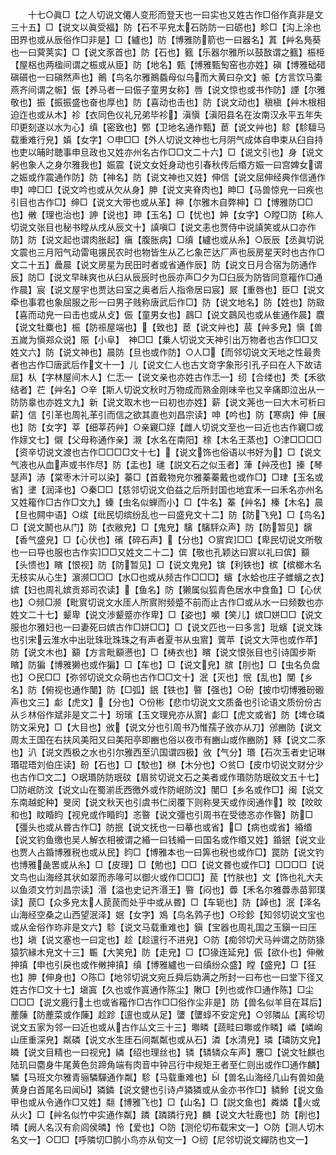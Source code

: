 <!-- { "loadSidebar": true } -->
　　十七○眞□【之人切说文僊人变形而登天也一曰实也又姓古作□俗作真非是文三十五】□【说文以眞受福】防【石不平皃太石防防一曰砺也】畛□【沟上涂也田界也或从辰俗作□非是】□【纑也】防【博雅防箭也一曰器名】蒖【艸名鳬葵也一曰蓂荚实】□【说文豕首也】防【石也】籈【乐器尔雅所以鼓敔谓之籈】桭栕【屋梠也两楹间谓之桭或从臣】防【地名】甄【博雅甄匋窑也亦姓】磌【博雅础碏磌礩也一曰磌然声也】鷆【鸟名尔雅鷆蟁母似乌而大黄曰杂文】帪【方言饮马橐燕齐间谓之帪】侲【养马者一曰侲子童男女称】唇【说文惊也或书作防】諲【尔雅敬也】振【振振盛也奋也厚也】防【喜动也击也】防【说文动也】稹槇【艸木根相迫迮也或从木】袗【衣同色仪礼兄弟毕袗】滇愼【滇阳县名在汝南汉永平五年失印更刻遂以水为心】缜【密致也】鄄【卫地名通作甄】茞【说文艸也】駗【駗驙马载重难行皃】嫃【女字】○申□□【外人切说文神也七月阴气成体自申束从臼自持也吏以晡时聴事申旦政也又姓亦州名古作□□文二十六】□【说文引也】身【说文躬也象人之身尔雅我也】娠震【说文女妊身动也引春秋传后缗方娠一曰宫婢女谓之娠或作震通作防】防【神名】防【说文神也又姓】伸信【说文屈伸经典作信通作申】呻□□【说文吟也或从欠从身】胂【说文夹脊肉也】眒□【马兽惊皃一曰疾也引目也古作□】绅□【说文大带也或从革】柛【尔雅木自弊柛】□【博雅防□□也】敒【理也治也】訷【说也】珅【玉名】□【忧也】妽【女字】○瞠□防【称人切说文张目也秘书瞠从戌从辰文十】謓嗔□【说文恚也贾侍中说謓笑或从口亦作防】防【说文起也谓肉胀起】瘨【腹胀病】□缜【纑也或从糸】○辰辰【丞眞切说文震也三月阳气动雷电搌民农时也物皆生从乙匕象芒达厂声也辰房星天时也古作□文二十五】曟晨【说文房星为民田时者或省通作辰】防【说文日月合宿为防通作辰】防□【说文早昧爽也从臼从辰辰时也辰亦声□夕为□臼辰为防皆同意籕作□通作晨】宸【说文屋宇也贾达曰室之奥者后人指帝居曰宸】屒【重唇也】臣□【说文牵也事君也象屈服之形一曰男子贱称唐武后作□】防【说文地名】防【姓也】防敐【喜而动皃一曰击也或从攴】侲【童男女也】鷐□【说文鷐风也或从隹通作晨】麎【说文牡麋也】桭【防祳屋端也】【致也】茞【说文艸也】莀【艸多皃】愼【兽五嵗为愼郑众说】陙【小阜】　神□□【乗人切说文天神引出万物者也古作□□又姓文六】防【说文神也】晨防【旦也或作防】○人□【而邻切说文天地之性最贵者也古作□唐武后作文十一】儿【说文仁人也古文竒字象形引孔子曰在人下故诘屈】朲【字林屋间木人】仁忎【说文亲也亦姓古作忎】纫【合缕也】秂【禾欲结者】芢【艸名】○辛【斯人切说文秋时万物成而熟金刚味辛也又辛痛即泣出从一防防辠也亦姓文九】新【说文取木也一曰初也亦姓】薪【说文荛也一曰大木可析曰薪】信【引革也周礼革引而信之欲其直也刘昌宗读】呻【吟也】防【寒病】伸【展也】防【女字】莘【细莘药艸】○亲寴□媇【雌人切说文至也一曰近也古作寴□或作媇文七】儭【父母称通作亲】瀙【水名在南阳】榇【木名王蒸也】○津□□□□【资辛切说文渡也古作□□□□文十七】【说文饰也俗语以书好为】□【说文气液也从血声或书作尽】防【盂也】璡【説文石之似玉者】葏【艸茂也】搸【琴瑟声】浾【棠枣木汁可以染】蓁□【首戴物皃尔雅蓁蓁戴也或作□】□珒【玉名或省】堻【润泽也】○秦□□【慈邻切说文伯益之后所封国也地宜禾一曰禾名亦州名又姓籕作□古作□文九】螓【虫名似蝉而小】□【牛名】蓁【艸名】榛【木名】晨【旦也闗中语】○缤【纰民切缤纷乱也一曰盛皃文十二】防【防飞皃】□【鸟名】□【说文鬭也从门】防【衣敝皃】□【鬼皃】驞【驞駍众声】防【防暂见】馪【香气盛皃】□【心伏也】礗【碎石声】【分也】○賔宾□□【卑民切说文所敬也一曰导也服也古作实□□又姓文二十二】傧【敬也孔颖达曰賔以礼曰傧】顮【头愦也】矉【恨视】防【防暂见】□【说文鬼皃】镔【利铁也】槟【槟榔木名无枝实从心生】濵濒□□□【水□也或从频古作□□□】蠙【水蛤也庄子蜼蠙之衣】嫔【妇也周礼嫔贡郑司农读】【鱼名】防【獭属似狐青色居水中食鱼】□【心伏也】○频□濒【毗賔切说文水厓人所賔附频蹙不前而止古作□或从水一曰频数也亦姓文二十七】颦卑【说文渉颦蹙亦作卑】□【姿也】嚬【笑儿】嫔□姘□□【说文服也尔雅妇也一曰妻死曰嫔古作□姘□□】□【说文匹也一曰多言】玭蠙【说文珠也引宋云淮水中出玭珠玭珠珠之有声者夏书从虫賔】薲苹【说文大萍也或作苹】防【说文木也】顮【方言毗顮懑也】□【梼衣也】矉【说文恨张目也引诗国步斯矉】防猵【博雅獭也或作猵】□【车也】□【说文皃】膑【刖也】□【虫名负盘也】○民□□【弥邻切说文众萌也古作□□文十】泯【灭也】怋【乱也】閺【乡名】防【俯视也通作閺】防【□弧】鈱【铁也】暋【强也】○砏【披巾切博雅砏磤声也文三】虨【虎文】【分也】○份彬【悲巾切说文文质备也引论语文质份份古从彡林俗作斌非是文二十】玢璸【玉文理皃亦从賔】虨□【虎文或省】防【埤仓璘防文采皃】□【大目也】攽【说文分也引周书乃惟孺子攽亦从刀】邠豳防【说文周太王国在右扶风美阳又曰美阳亭即豳也俗以夜市有豳山或作豳防】豩【说文二豕也】汃【说文西极之水也引尔雅西至汃国谓四极】攽【气分】瑉【石次玉者史记琳瑉琨珸刘伯庄读】砏【石也】□【駮也】椕【木分也】○贫□【皮巾切说文财分少也古作□文二】○珉瑉防防珉砇【眉贫切说文石之美者或作瑉防防珉砇文五十七】□防岷防汶【说文山在蜀湔氐西徼外或作防岷防汶】閺□【乡名或作□】闽【说文东南越蛇种】旻闵【说文秋天也引虞书仁闵覆下则称旻天或作闵通作】旼【旼旼和也】盿睧盷【视皃或作睧盷】忞暋【说文彊也引周书在受徳忞亦作暋】防□【彊头也或从昬古作□】防抿【说文抚也一曰摹也或省】□【病也或省】緍缗【说文钓鱼缴也吴人解衣相被谓之緍一曰钱緍一曰国名或作缗又姓】錉鈱【说文业也贾人占錉博雅税也或从民】盷□【博雅本也一曰筭也税也或作□】罠防【说文钓也博雅彘罟或从糸】□【皮理】□【勉也】□□【说文昬也或作□】□□□□【说文鸟也山海经其状如翠而赤喙可以御火或作□□□】苠【竹肤也】文【饰也礼大夫以鱼须文竹刘昌宗读】湣【溢也史记齐湣王】暋【闷也】虋【禾名尔雅虋赤苗郭璞读】苠□【众多皃太人苠苠而处乎中或从昬】□【车轭也】防【踔也】泯【泽名山海经空桑之山西望泯泽】姄【女字】鳼【鸟名鹑子也】○珍鉁【知邻切说文宝也或从金俗作珎非是文六】駗【说文马载重难也】鎭【宝器也周礼国之玉鎭一曰压也】塡【说文塞也一曰定也】趁【趁邅行不进皃】○防【痴邻切犬马艸谓之防防猭猿狖縁木皃文十三】辴【大笑皃】防【走皃】□【□猭连延皃】侲【欲仆也】伸敒抻搷【申也引戾也或作敒抻搷】缜【博雅纑也一曰缜纷众盛】瞠【盛皃】□【狂也】胂【伸身也】○陈□【地邻切说文宛丘舜后妫满之所封一曰布也一曰堂下径又姓古作□文十七】塡寘【久也或作寘通作陈尘】敶□【列也或作□通作陈】□尘□□□【说文鹿行土也或省籕作□古作□□俗作尘非是】防【兽名似羊目在耳后】薼蔯【防薼菜或作蔯】趁跈【邅也或从足】螴【螴蜳不安定皃】○邻隣厸【离珍切说文五家为邻一曰近也或从古作厸文三十三】壣疄【蔬畦曰壣或作疄】嶙【嶙峋山厓重深皃】粼磷【说文水生厓石间粼粼也或从石】潾【水清皃】璘【璘防文皃】瞵【说文目精也一曰视皃】繗【绍也理丝也】辚【辚辚众车声】麐□【说文牡麒也陆玑曰麕身牛尾黄色贠蹄角端有肉音中钟吕行中规矩王者至仁则出或作□通作麟】驎【马班文尔雅青骊驎驒通作粼】駗【马载重难也】【兽名山海经几山有兽如彘黄身白首尾名曰闻】獜鏻【说文健也引诗卢獜獜或从金亦书作□】鳞魿【说文鱼甲也或从令通作□又姓】翷【博雅飞也】□【山名】□【説文鱼也】粦燐【火或从火】□【艸名似竹中实通作粼】蹸【蹸蹸行皃】麟【说文大牡鹿也】防【削也】暽【阙人名汉有俞闾侯暽】怜【爱也】○防【测伦切布载宋文一】○防【测人切木名文一】○□□【呼隣切□鹯小鸟亦从旬文一】○纫【尼邻切说文繟防也文一】
